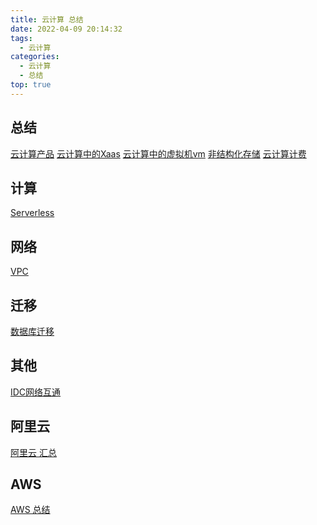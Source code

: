 ```yaml
---
title: 云计算 总结
date: 2022-04-09 20:14:32
tags:
  - 云计算
categories:
  - 云计算  
  - 总结
top: true  
---
```


<p></p>
<!-- more -->

## 总结
 [云计算产品](../../../../2022/04/30/cloudProduct/)
 [云计算中的Xaas](../../../../2019/02/07/xaas/) 
 [云计算中的虚拟机vm](../../../../2020/07/29/vm/) 
 [非结构化存储](../../../../2019/10/08/storage/)
 [云计算计费](../../../../2022/05/21/cloudComputingBilling/)

## 计算 
 [Serverless](../../../../2019/10/10/serverless/)

## 网络
 [VPC](../../../../2022/04/09/vpc/)


## 迁移
 [数据库迁移](../../../../2022/04/11/dbMigrate/)

## 其他
 [IDC网络互通](../../../../2019/05/15/netConnection/)

## 阿里云
 [阿里云 汇总](../../../../2022/05/16/aliyunSummary/)

## AWS
 [AWS 总结](../../../../2018/10/04/awsSummary/)


 


 